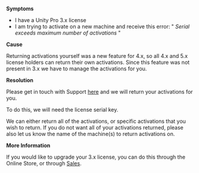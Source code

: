 

**Symptoms**


- I have a Unity Pro 3.x license
- I am trying to activate on a new machine and receive this error: " *Serial exceeds maximum number of activations* "



**Cause**



Returning activations yourself was a new feature for 4.x, so all 4.x and 5.x license holders can return their own activations. Since this feature was not present in 3.x we have to manage the activations for you.



**Resolution**



Please get in touch with Support [here](/hc/en-us/requests/new) and we will return your activations for you.



To do this, we will need the license serial key.



We can either return all of the activations, or specific activations that you wish to return. If you do not want all of your activations returned, please also let us know the name of the machine(s) to return activations on.



**More Information**



If you would like to upgrade your 3.x license, you can do this through the Online Store, or through [Sales](https://store.unity.com/contact?type=sales).

